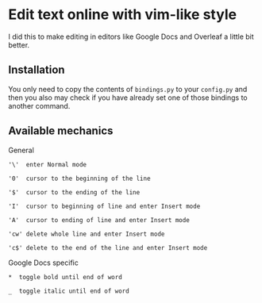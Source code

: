 # Edit text online with vim-like style
I did this to make editing in editors like Google Docs and Overleaf a little bit better.

## Installation
You only need to copy the contents of `bindings.py` to your `config.py` and then you also may check if you have already set one of those bindings to another command.

## Available mechanics
General

`'\'  enter Normal mode`

`'0'  cursor to the beginning of the line`

`'$'  cursor to the ending of the line`

`'I'  cursor to beginning of line and enter Insert mode`

`'A'  cursor to ending of line and enter Insert mode`

`'cw' delete whole line and enter Insert mode`

`'c$' delete to the end of the line and enter Insert mode`

Google Docs specific

`*  toggle bold until end of word`

`_  toggle italic until end of word`

